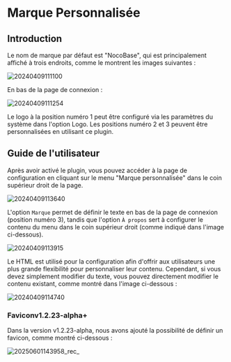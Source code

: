 # Marque Personnalisée

<PluginInfo licenseBundled="standard" name="custom-brand"></PluginInfo>

## Introduction

Le nom de marque par défaut est "NocoBase", qui est principalement affiché à trois endroits, comme le montrent les images suivantes :

![20240409111100](https://static-docs.nocobase.com/20240409111100.png)

En bas de la page de connexion :

![20240409111254](https://static-docs.nocobase.com/20240409111254.png)

Le logo à la position numéro 1 peut être configuré via les paramètres du système dans l'option Logo. Les positions numéro 2 et 3 peuvent être personnalisées en utilisant ce plugin.

## Guide de l'utilisateur

Après avoir activé le plugin, vous pouvez accéder à la page de configuration en cliquant sur le menu "Marque personnalisée" dans le coin supérieur droit de la page.

![20240409113640](https://static-docs.nocobase.com/20240409113640.png)

L'option `Marque` permet de définir le texte en bas de la page de connexion (position numéro 3), tandis que l'option `À propos` sert à configurer le contenu du menu dans le coin supérieur droit (comme indiqué dans l'image ci-dessous).

![20240409113915](https://static-docs.nocobase.com/20240409113915.png)

Le HTML est utilisé pour la configuration afin d'offrir aux utilisateurs une plus grande flexibilité pour personnaliser leur contenu. Cependant, si vous devez simplement modifier du texte, vous pouvez directement modifier le contenu existant, comme montré dans l'image ci-dessous :

![20240409114740](https://static-docs.nocobase.com/20240409114740.png)

### Favicon<Badge>v1.2.23-alpha+</Badge>

Dans la version v1.2.23-alpha, nous avons ajouté la possibilité de définir un favicon, comme montré ci-dessous :

![20250601143958_rec_](https://static-docs.nocobase.com/20250601143958_rec_.gif)
